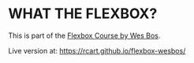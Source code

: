 # WHAT THE FLEXBOX?

This is part of the [Flexbox Course by Wes Bos](https://flexbox.io/).

Live version at: https://rcart.github.io/flexbox-wesbos/

